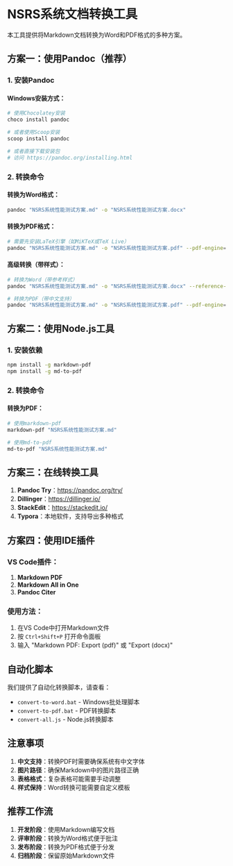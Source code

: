 # NSRS系统文档转换工具

本工具提供将Markdown文档转换为Word和PDF格式的多种方案。

## 方案一：使用Pandoc（推荐）

### 1. 安装Pandoc

#### Windows安装方式：
```bash
# 使用Chocolatey安装
choco install pandoc

# 或者使用Scoop安装
scoop install pandoc

# 或者直接下载安装包
# 访问 https://pandoc.org/installing.html
```

### 2. 转换命令

#### 转换为Word格式：
```bash
pandoc "NSRS系统性能测试方案.md" -o "NSRS系统性能测试方案.docx"
```

#### 转换为PDF格式：
```bash
# 需要先安装LaTeX引擎（如MiKTeX或TeX Live）
pandoc "NSRS系统性能测试方案.md" -o "NSRS系统性能测试方案.pdf" --pdf-engine=xelatex
```

#### 高级转换（带样式）：
```bash
# 转换为Word（带参考样式）
pandoc "NSRS系统性能测试方案.md" -o "NSRS系统性能测试方案.docx" --reference-doc=template.docx

# 转换为PDF（带中文支持）
pandoc "NSRS系统性能测试方案.md" -o "NSRS系统性能测试方案.pdf" --pdf-engine=xelatex -V mainfont="SimSun"
```

## 方案二：使用Node.js工具

### 1. 安装依赖
```bash
npm install -g markdown-pdf
npm install -g md-to-pdf
```

### 2. 转换命令

#### 转换为PDF：
```bash
# 使用markdown-pdf
markdown-pdf "NSRS系统性能测试方案.md"

# 使用md-to-pdf
md-to-pdf "NSRS系统性能测试方案.md"
```

## 方案三：在线转换工具

1. **Pandoc Try**：https://pandoc.org/try/
2. **Dillinger**：https://dillinger.io/
3. **StackEdit**：https://stackedit.io/
4. **Typora**：本地软件，支持导出多种格式

## 方案四：使用IDE插件

### VS Code插件：
1. **Markdown PDF**
2. **Markdown All in One**
3. **Pandoc Citer**

### 使用方法：
1. 在VS Code中打开Markdown文件
2. 按 `Ctrl+Shift+P` 打开命令面板
3. 输入 "Markdown PDF: Export (pdf)" 或 "Export (docx)"

## 自动化脚本

我们提供了自动化转换脚本，请查看：
- `convert-to-word.bat` - Windows批处理脚本
- `convert-to-pdf.bat` - PDF转换脚本
- `convert-all.js` - Node.js转换脚本

## 注意事项

1. **中文支持**：转换PDF时需要确保系统有中文字体
2. **图片路径**：确保Markdown中的图片路径正确
3. **表格格式**：复杂表格可能需要手动调整
4. **样式保持**：Word转换可能需要自定义模板

## 推荐工作流

1. **开发阶段**：使用Markdown编写文档
2. **评审阶段**：转换为Word格式便于批注
3. **发布阶段**：转换为PDF格式便于分发
4. **归档阶段**：保留原始Markdown文件